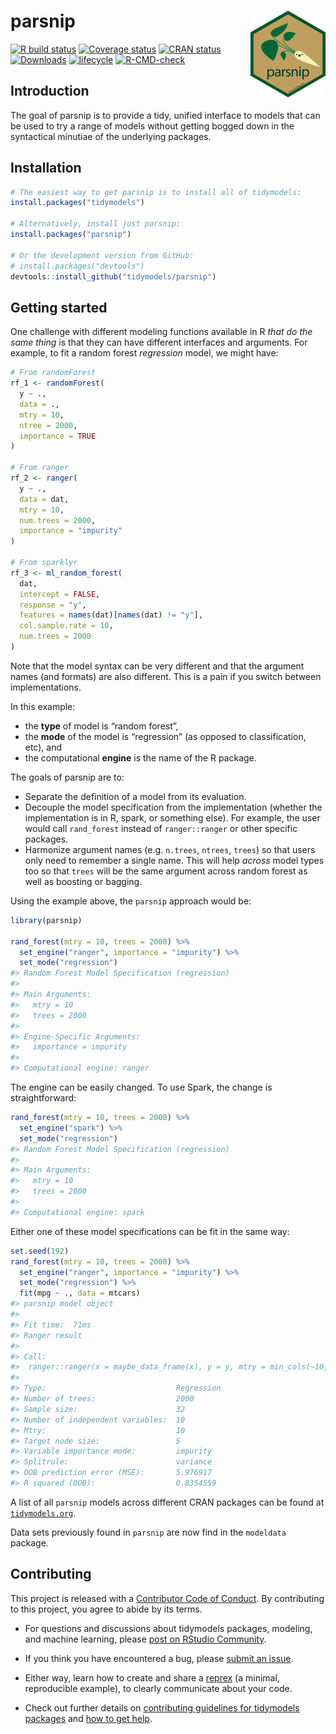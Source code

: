 
<!-- README.md is generated from README.Rmd. Please edit that file -->

# parsnip <a href='https://parsnip.tidymodels.org'><img src='man/figures/logo.png' align="right" height="139" /></a>

<!-- badges: start -->

[![R build
status](https://github.com/tidymodels/parsnip/workflows/R-CMD-check/badge.svg)](https://github.com/tidymodels/parsnip/actions)
[![Coverage
status](https://codecov.io/gh/tidymodels/parsnip/branch/master/graph/badge.svg)](https://codecov.io/github/tidymodels/parsnip?branch=master)
[![CRAN
status](https://www.r-pkg.org/badges/version/parsnip)](https://CRAN.R-project.org/package=parsnip)
[![Downloads](https://cranlogs.r-pkg.org/badges/parsnip)](https://CRAN.R-project.org/package=parsnip)
[![lifecycle](https://img.shields.io/badge/lifecycle-maturing-blue.svg)](https://lifecycle.r-lib.org/articles/stages.html)
[![R-CMD-check](https://github.com/tidymodels/parsnip/workflows/R-CMD-check/badge.svg)](https://github.com/tidymodels/parsnip/actions)
<!-- badges: end -->

## Introduction

The goal of parsnip is to provide a tidy, unified interface to models
that can be used to try a range of models without getting bogged down in
the syntactical minutiae of the underlying packages.

## Installation

``` r
# The easiest way to get parsnip is to install all of tidymodels:
install.packages("tidymodels")

# Alternatively, install just parsnip:
install.packages("parsnip")

# Or the development version from GitHub:
# install.packages("devtools")
devtools::install_github("tidymodels/parsnip")
```

## Getting started

One challenge with different modeling functions available in R *that do
the same thing* is that they can have different interfaces and
arguments. For example, to fit a random forest *regression* model, we
might have:

``` r
# From randomForest
rf_1 <- randomForest(
  y ~ ., 
  data = ., 
  mtry = 10, 
  ntree = 2000, 
  importance = TRUE
)

# From ranger
rf_2 <- ranger(
  y ~ ., 
  data = dat, 
  mtry = 10, 
  num.trees = 2000, 
  importance = "impurity"
)

# From sparklyr
rf_3 <- ml_random_forest(
  dat, 
  intercept = FALSE, 
  response = "y", 
  features = names(dat)[names(dat) != "y"], 
  col.sample.rate = 10,
  num.trees = 2000
)
```

Note that the model syntax can be very different and that the argument
names (and formats) are also different. This is a pain if you switch
between implementations.

In this example:

  - the **type** of model is “random forest”,
  - the **mode** of the model is “regression” (as opposed to
    classification, etc), and
  - the computational **engine** is the name of the R package.

The goals of parsnip are to:

  - Separate the definition of a model from its evaluation.
  - Decouple the model specification from the implementation (whether
    the implementation is in R, spark, or something else). For example,
    the user would call `rand_forest` instead of `ranger::ranger` or
    other specific packages.
  - Harmonize argument names (e.g. `n.trees`, `ntrees`, `trees`) so that
    users only need to remember a single name. This will help *across*
    model types too so that `trees` will be the same argument across
    random forest as well as boosting or bagging.

Using the example above, the `parsnip` approach would be:

``` r
library(parsnip)

rand_forest(mtry = 10, trees = 2000) %>%
  set_engine("ranger", importance = "impurity") %>%
  set_mode("regression")
#> Random Forest Model Specification (regression)
#> 
#> Main Arguments:
#>   mtry = 10
#>   trees = 2000
#> 
#> Engine-Specific Arguments:
#>   importance = impurity
#> 
#> Computational engine: ranger
```

The engine can be easily changed. To use Spark, the change is
straightforward:

``` r
rand_forest(mtry = 10, trees = 2000) %>%
  set_engine("spark") %>%
  set_mode("regression")
#> Random Forest Model Specification (regression)
#> 
#> Main Arguments:
#>   mtry = 10
#>   trees = 2000
#> 
#> Computational engine: spark
```

Either one of these model specifications can be fit in the same way:

``` r
set.seed(192)
rand_forest(mtry = 10, trees = 2000) %>%
  set_engine("ranger", importance = "impurity") %>%
  set_mode("regression") %>%
  fit(mpg ~ ., data = mtcars)
#> parsnip model object
#> 
#> Fit time:  71ms 
#> Ranger result
#> 
#> Call:
#>  ranger::ranger(x = maybe_data_frame(x), y = y, mtry = min_cols(~10,      x), num.trees = ~2000, importance = ~"impurity", num.threads = 1,      verbose = FALSE, seed = sample.int(10^5, 1)) 
#> 
#> Type:                             Regression 
#> Number of trees:                  2000 
#> Sample size:                      32 
#> Number of independent variables:  10 
#> Mtry:                             10 
#> Target node size:                 5 
#> Variable importance mode:         impurity 
#> Splitrule:                        variance 
#> OOB prediction error (MSE):       5.976917 
#> R squared (OOB):                  0.8354559
```

A list of all `parsnip` models across different CRAN packages can be
found at [`tidymodels.org`](https://www.tidymodels.org/find/).

Data sets previously found in `parsnip` are now find in the `modeldata`
package.

## Contributing

This project is released with a [Contributor Code of
Conduct](https://contributor-covenant.org/version/2/0/CODE_OF_CONDUCT.html).
By contributing to this project, you agree to abide by its terms.

  - For questions and discussions about tidymodels packages, modeling,
    and machine learning, please [post on RStudio
    Community](https://community.rstudio.com/new-topic?category_id=15&tags=tidymodels,question).

  - If you think you have encountered a bug, please [submit an
    issue](https://github.com/tidymodels/parsnip/issues).

  - Either way, learn how to create and share a
    [reprex](https://reprex.tidyverse.org/articles/articles/learn-reprex.html)
    (a minimal, reproducible example), to clearly communicate about your
    code.

  - Check out further details on [contributing guidelines for tidymodels
    packages](https://www.tidymodels.org/contribute/) and [how to get
    help](https://www.tidymodels.org/help/).
